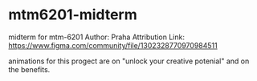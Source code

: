 # mtm6201-midterm
midterm for mtm-6201
Author: Praha
Attribution Link: https://www.figma.com/community/file/1302328770970984511 

animations for this progect are on "unlock your creative potenial" and on the benefits. 